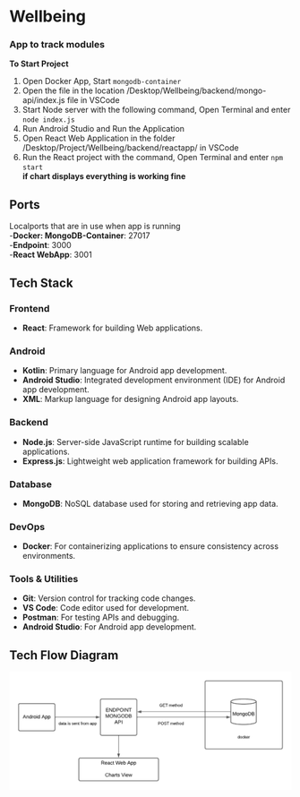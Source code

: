 # Wellbeing
### App to track modules

**To Start Project**
1. Open Docker App, Start ```mongodb-container```
2. Open the file in the location /Desktop/Wellbeing/backend/mongo-api/index.js file in VSCode
3. Start Node server with the following command, Open Terminal and enter ```node index.js```
4. Run Android Studio and Run the Application
5. Open React Web Application in the folder /Desktop/Project/Wellbeing/backend/reactapp/ in VSCode
6. Run the React project with the command, Open Terminal and enter ```npm start```\
**if chart displays everything is working fine**

## Ports
  Localports that are in use when app is running\
    -**Docker: MongoDB-Container**: 27017\
    -**Endpoint**: 3000\
    -**React WebApp**: 3001
    
## Tech Stack

### Frontend
- **React**: Framework for building Web applications.

### Android
- **Kotlin**: Primary language for Android app development.
- **Android Studio**: Integrated development environment (IDE) for Android app development.
- **XML**: Markup language for designing Android app layouts.

### Backend
- **Node.js**: Server-side JavaScript runtime for building scalable applications.
- **Express.js**: Lightweight web application framework for building APIs.

### Database
- **MongoDB**: NoSQL database used for storing and retrieving app data.

### DevOps
- **Docker**: For containerizing applications to ensure consistency across environments.

### Tools & Utilities
- **Git**: Version control for tracking code changes.
- **VS Code**: Code editor used for development.
- **Postman**: For testing APIs and debugging.
- **Android Studio**: For Android app development.


## Tech Flow Diagram
![Flow Diagram](https://github.com/Sd023/Wellbeing/blob/main/flow.png)
